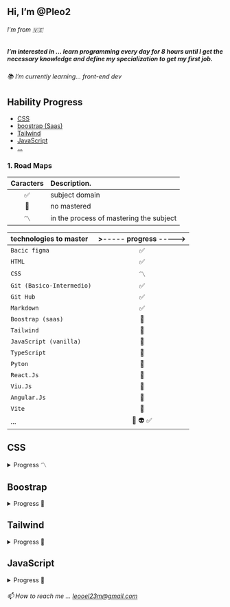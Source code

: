 ## Hi, I’m @Pleo2
###### I'm from 🇻🇪
##### I’m interested in ... learn programming every day for 8 hours until I get the necessary knowledge and define my specialization to get my first job.

###### 📚 I’m currently learning... front-end dev

<a name="Hability_Progress" ></a>

## Hability Progress

- [CSS](#CSS)
- [boostrap (Saas)](#boostrap)
- [Tailwind](#Tailwind)
- [JavaScript](#JavaScript)
- [...](#...)
<a name="Road_Maps"></a>

### 1. Road Maps
| **Caracters** | **Description.**                         |
| :-----------: | :-------------------------------------- |
|      ✅       | subject domain                          |
|      🔳       | no mastered                             |
|      〽️       | in the process of mastering the subject |

| **technologies to master** |    >----- progress -----> |
| :------------------------- | :---------------------: |
| `Bacic figma`              |           ✅            |
| `HTML`                     |           ✅            |
| `CSS`                      |           〽️            |
| `Git (Basico-Intermedio)`  |           ✅            |
| `Git Hub`                  |           ✅            |
| `Markdown`                 |           ✅            |
| `Boostrap (saas)`          |           🔳            |
| `Tailwind`                 |           🔳            |
| `JavaScript (vanilla)`     |           🔳            |
| `TypeScript`               |           🔳            |
| `Pyton`                    |           🔳            |
| `React.Js`                 |           🔳            |
| `Viu.Js`                   |           🔳            |
| `Angular.Js`               |           🔳            |
| `Vite`                     |           🔳            |
| ...                        |:white_square_button: :alien: :white_check_mark:|
## CSS ##

<details><summary><a name="CSS">Progress 〽️</a></summary>
   <ul>
      <li><i>CCS Basic ✅</i></li>
      <li>CCS responsive Desing <sub>Pendient 〽️</sub></li>
      <li><i>CCS flex ✅</i></li>
      <li><i>CSS Avanced ✅</i></li>
      <li><i>CSS Grid ✅</i></li>
   </ul>
</details>

## Boostrap ##
<details><summary><a name="Boostrap">Progress 🔳</a></summary>
   <ul>
      <li><i>#</i></li> 
      <li>#</li>
      <li><i>#</i></li>
      <li><i>#</i></li>
      <li><i>#</i></li>
   </ul>
</details>

## Tailwind ##
<details><summary><a name="Tailwind">Progress 🔳</a></summary>
   <ul>
      <li><i>#</i></li> 
      <li>#</li>
      <li><i>#</i></li>
      <li><i>#</i></li>
      <li><i>#</i></li>
   </ul>
</details>

## JavaScript ##
<details><summary><a name="JavaScript">Progress 🔳</a></summary>
   <ul>
      <li><i>#</i></li> 
      <li>#</li>
      <li><i>#</i></li>
      <li><i>#</i></li>
      <li><i>#</i></li>
   </ul>
</details>


###### 📫 How to reach me ... leooel23m@gmail.com
